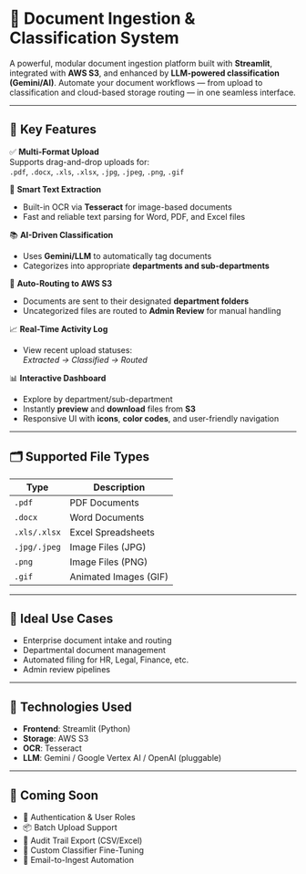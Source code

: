 # 🚀 Document Ingestion & Classification System

A powerful, modular document ingestion platform built with **Streamlit**, integrated with **AWS S3**, and enhanced by **LLM-powered classification (Gemini/AI)**. Automate your document workflows — from upload to classification and cloud-based storage routing — in one seamless interface.

---

## 🔧 Key Features

✅ **Multi-Format Upload**  
Supports drag-and-drop uploads for:  
`.pdf`, `.docx`, `.xls`, `.xlsx`, `.jpg`, `.jpeg`, `.png`, `.gif`

🧠 **Smart Text Extraction**  
- Built-in OCR via **Tesseract** for image-based documents  
- Fast and reliable text parsing for Word, PDF, and Excel files

📚 **AI-Driven Classification**  
- Uses **Gemini/LLM** to automatically tag documents  
- Categorizes into appropriate **departments and sub-departments**

📂 **Auto-Routing to AWS S3**  
- Documents are sent to their designated **department folders**  
- Uncategorized files are routed to **Admin Review** for manual handling

📈 **Real-Time Activity Log**  
- View recent upload statuses:  
  _Extracted → Classified → Routed_

📊 **Interactive Dashboard**  
- Explore by department/sub-department  
- Instantly **preview** and **download** files from **S3**  
- Responsive UI with **icons**, **color codes**, and user-friendly navigation

---

## 🗂️ Supported File Types

| Type         | Description            |
|--------------|------------------------|
| `.pdf`       | PDF Documents          |
| `.docx`      | Word Documents         |
| `.xls/.xlsx` | Excel Spreadsheets     |
| `.jpg/.jpeg` | Image Files (JPG)      |
| `.png`       | Image Files (PNG)      |
| `.gif`       | Animated Images (GIF)  |

---

## 📌 Ideal Use Cases

- Enterprise document intake and routing
- Departmental document management
- Automated filing for HR, Legal, Finance, etc.
- Admin review pipelines

---

## 📎 Technologies Used

- **Frontend**: Streamlit (Python)
- **Storage**: AWS S3
- **OCR**: Tesseract
- **LLM**: Gemini / Google Vertex AI / OpenAI (pluggable)

---

## 🧪 Coming Soon

- 🔐 Authentication & User Roles  
- 📦 Batch Upload Support  
- 📜 Audit Trail Export (CSV/Excel)  
- 🧠 Custom Classifier Fine-Tuning  
- 📨 Email-to-Ingest Automation  
